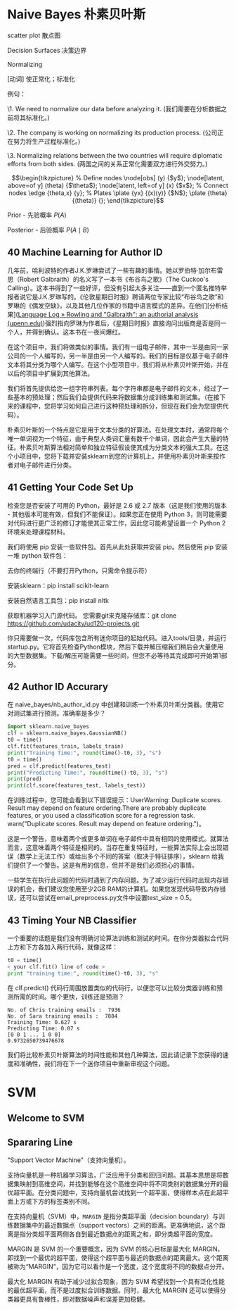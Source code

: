 # Naive Bayes 朴素贝叶斯

scatter plot 散点图

Decision Surfaces 决策边界

Normalizing

[动词] 使正常化；标准化

例句：

\1. We need to normalize our data before analyzing it. (我们需要在分析数据之前将其标准化。)

\2. The company is working on normalizing its production process. (公司正在努力将生产过程标准化。)

\3. Normalizing relations between the two countries will require diplomatic efforts from both sides. (两国之间的关系正常化需要双方进行外交努力。)

$$\begin{tikzpicture} % Define nodes \node[obs] (y) {$y$}; \node[latent, above=of y] (theta) {$\theta$}; \node[latent, left=of y] (x) {$x$}; % Connect nodes \edge {theta,x} {y}; % Plates \plate {yx} {(x)(y)} {$N$}; \plate {theta} {(theta)} {}; \end{tikzpicture}$$



Prior -  先验概率 $P(A)$

Posterior - 后验概率 $P(A\mid B)$



## 40 Machine Learning for Author ID

几年前，哈利波特的作者J.K.罗琳尝试了一些有趣的事情。她以罗伯特·加尔布雷思（Robert Galbraith）的名义写了一本书《布谷鸟之歌》（The Cuckoo's Calling）。这本书得到了一些好评，但没有引起太多关注——直到一个匿名推特举报者说它是J.K.罗琳写的。《伦敦星期日时报》聘请两位专家比较“布谷鸟之歌”和罗琳的《偶发空缺》，以及其他几位作家的书籍中语言模式的差异。在他们[分析结果]([Language Log » Rowling and "Galbraith": an authorial analysis (upenn.edu)](https://languagelog.ldc.upenn.edu/nll/?p=5315))强烈指向罗琳为作者后，《星期日时报》直接询问出版商是否是同一个人，并得到确认。这本书在一夜间爆红。

在这个项目中，我们将做类似的事情。我们有一组电子邮件，其中一半是由同一家公司的一个人编写的，另一半是由另一个人编写的。我们的目标是仅基于电子邮件文本将其分类为哪个人编写。在这个小型项目中，我们将从朴素贝叶斯开始，并在以后的项目中扩展到其他算法。

我们将首先提供给您一组字符串列表。每个字符串都是电子邮件的文本，经过了一些基本的预处理；然后我们会提供代码来将数据集分成训练集和测试集。（在接下来的课程中，您将学习如何自己进行这种预处理和拆分，但现在我们会为您提供代码）。

朴素贝叶斯的一个特点是它是用于文本分类的好算法。在处理文本时，通常将每个唯一单词视为一个特征，由于典型人类词汇量有数千个单词，因此会产生大量的特征。朴素贝叶斯算法相对简单和独立特征假设使其成为分类文本的强大工具。在这个小项目中，您将下载并安装sklearn到您的计算机上，并使用朴素贝叶斯来按作者对电子邮件进行分类。

## 41 Getting Your Code Set Up

检查您是否安装了可用的 Python，最好是 2.6 或 2.7 版本（这是我们使用的版本 - 其他版本可能有效，但我们不能保证）。如果您正在使用 Python 3，则可能需要对代码进行更广泛的修订才能使其正常工作，因此您可能希望设置一个 Python 2 环境来处理课程材料。



我们将使用 pip 安装一些软件包。首先从此处获取并安装 pip。然后使用 pip 安装一堆 python 软件包：

去你的终端行（不要打开Python，只需命令提示符）

安装sklearn：pip install scikit-learn

安装自然语言工具包：pip install nltk

获取机器学习入门源代码。 您需要git来克隆存储库：git clone https://github.com/udacity/ud120-projects.git

你只需要做一次，代码库包含所有迷你项目的起始代码。进入tools/目录，并运行startup.py。它将首先检查Python模块，然后下载并解压缩我们稍后会大量使用的大型数据集。下载/解压可能需要一些时间，但您不必等待其完成即可开始第1部分。

## 42 Author ID Accurary

在 naive_bayes/nb_author_id.py 中创建和训练一个朴素贝叶斯分类器。使用它对测试集进行预测。准确率是多少？

```python
import sklearn.naive_bayes
clf = sklearn.naive_bayes.GaussianNB()
t0 = time()
clf.fit(features_train, labels_train)
print("Training Time:", round(time()-t0, 3), "s")
t0 = time()
pred = clf.predict(features_test)
print("Predicting Time:", round(time()-t0, 3), "s")
print(pred)
print(clf.score(features_test, labels_test))
```

在训练过程中，您可能会看到以下错误提示：UserWarning: Duplicate scores. Result may depend on feature ordering.There are probably duplicate features, or you used a classification score for a regression task. warn("Duplicate scores. Result may depend on feature ordering.")。

这是一个警告，意味着两个或更多单词在电子邮件中具有相同的使用模式。就算法而言，这意味着两个特征是相同的。当存在重复特征时，一些算法实际上会出现错误（数学上无法工作）或给出多个不同的答案（取决于特征排序），sklearn 给我们提供了一个警告。这是有用的信息，但并不是我们必须担心的事情。

一些学生在执行此问题的代码时遇到了内存问题。为了减少运行代码时出现内存错误的机会，我们建议您使用至少2GB RAM的计算机。如果您发现代码导致内存错误，还可以尝试在email_preprocess.py文件中设置test_size = 0.5。

## 43 Timing Your NB Classifier

一个重要的话题是我们没有明确讨论算法训练和测试的时间。在你分类器拟合代码上方和下方各加入两行代码，就像这样：

```python
t0 = time()
< your clf.fit() line of code >
print "training time:", round(time()-t0, 3), "s"
```

在 clf.predict() 代码行周围放置类似的代码行，以便您可以比较分类器训练和预测所需的时间。哪个更快，训练还是预测？

```Shell
No. of Chris training emails :  7936
No. of Sara training emails :  7884
Training Time: 0.627 s
Predicting Time: 0.07 s
[0 0 1 ... 1 0 0]
0.9732650739476678
```

我们将比较朴素贝叶斯算法的时间性能和其他几种算法，因此请记录下您获得的速度和准确性，我们将在下一个迷你项目中重新审视这个问题。

# SVM 

## Welcome to SVM
## Spararing Line
"Support Vector Machine"（支持向量机）。

支持向量机是一种机器学习算法，广泛应用于分类和回归问题。其基本思想是将数据集映射到高维空间，并找到能够在这个高维空间中将不同类别的数据集分开的最优超平面。在分类问题中，支持向量机尝试找到一个超平面，使得样本点在此超平面上方或下方的标签类别不同。

在支持向量机（SVM）中，`MARGIN` 是指分类超平面（decision boundary）与训练数据集中的最近数据点（support vectors）之间的距离。更准确地说，这个距离是指分类超平面两侧各自到最近数据点的距离之和，即分类超平面的宽度。

MARGIN 是 SVM 的一个重要概念，因为 SVM 的核心目标是最大化 MARGIN，即找到一个最优的超平面，使得这个超平面与最近的数据点的距离最大。这个距离被称为“MARGIN”，因为它可以看作是一个宽度，这个宽度将不同的数据点分开。

最大化 MARGIN 有助于减少过拟合现象，因为 SVM 希望找到一个具有泛化性能的最优超平面，而不是过度拟合训练数据。同时，最大化 MARGIN 还可以使得分类器更具有鲁棒性，即对数据噪声和误差更加稳健。